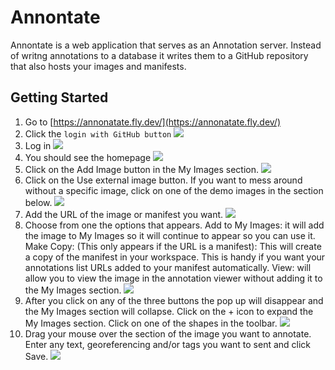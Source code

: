 # Annontate
Annontate is a web application that serves as an Annotation server. Instead of writng annotations to a database it writes them to a GitHub repository that also hosts your images and manifests.

## Getting Started
1. Go to [https://annonatate.fly.dev/](https://annonatate.fly.dev/)
2. Click the `login with GitHub button`
![](https://annonatate.github.io/images/started-1.png)
3. Log in
![](https://annonatate.github.io/images/started-2.png)
4. You should see the homepage
![](https://annonatate.github.io/images/started-3.png)
5. Click on the Add Image button in the My Images section. 
![](https://annonatate.github.io/images/create-1.png)
6. Click on the Use external image button. If you want to mess around without a specific image, click on one of the demo images in the section below. 
![](https://annonatate.github.io/images/create-2.png)
7. Add the URL of the image or manifest you want. 
![](https://annonatate.github.io/images/create-3.png)
8. Choose from one the options that appears.
    Add to My Images: it will add the image to My Images so it will continue to appear so you can use it.
    Make Copy: (This only appears if the URL is a manifest): This will create a copy of the manifest in your workspace. This is handy if you want your annotations list URLs added to your manifest automatically.
    View: will allow you to view the image in the annotation viewer without adding it to the My Images section. 
![](https://annonatate.github.io/images/create-4.png)
9. After you click on any of the three buttons the pop up will disappear and the My Images section will collapse. Click on the + icon to expand the My Images section. Click on one of the shapes in the toolbar. 
![](https://annonatate.github.io/images/create-5.png)
10. Drag your mouse over the section of the image you want to annotate. Enter any text, georeferencing and/or tags you want to sent and click Save. 
![](https://annonatate.github.io/images/create-6.png)
